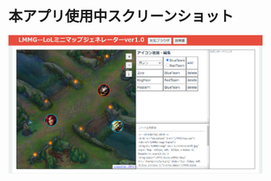 # 本アプリ使用中スクリーンショット
![使用スクリーンショット](https://github.com/Kusunoki-19/LoLMinimapGenerator/blob/master/%E4%BD%BF%E7%94%A8%E3%82%A4%E3%83%A1%E3%83%BC%E3%82%B8.PNG)
